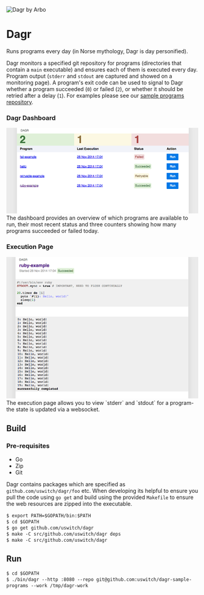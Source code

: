 <img src="http://upload.wikimedia.org/wikipedia/commons/7/7d/Dagr_by_Arbo.jpg" alt="Dagr by Arbo" width="400px">

Dagr
====

Runs programs every day (in Norse mythology, Dagr is day personified).

Dagr monitors a specified git repository for programs (directories that contain a `main` executable) and ensures each of them is executed every day. Program output (`stderr` and `stdout` are captured and showed on a monitoring page). A program's exit code can be used to signal to Dagr whether a program succeeded (`0`) or failed (`2`), or whether it should be retried after a delay (`1`). For examples please see our [sample programs repository](https://github.com/uswitch/dagr-sample-programs).

### Dagr Dashboard
<img src="doc/dashboard.png" alt="Dagr dashboard" width="800px">
The dashboard provides an overview of which programs are available to run, their most recent status and three counters showing how many programs succeeded or failed today.

### Execution Page
<img src="doc/execution.png" alt="Execution page" width="800px">
The execution page allows you to view `stderr` and `stdout` for a program- the state is updated via a websocket.

## Build

### Pre-requisites

* Go
* Zip
* Git

Dagr contains packages which are specified as `github.com/uswitch/dagr/foo` etc. When developing its helpful to ensure
you pull the code using `go get` and build using the provided `Makefile` to ensure the web resources are zipped into
the executable.

    $ export PATH=$GOPATH/bin:$PATH
    $ cd $GOPATH
    $ go get github.com/uswitch/dagr
    $ make -C src/github.com/uswitch/dagr deps
    $ make -C src/github.com/uswitch/dagr

## Run

    $ cd $GOPATH
    $ ./bin/dagr --http :8080 --repo git@github.com:uswitch/dagr-sample-programs --work /tmp/dagr-work
